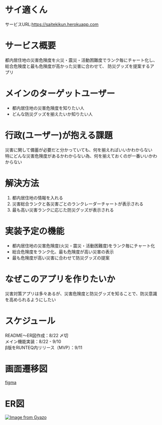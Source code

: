 # サイ適くん

サービスURL:https://saitekikun.herokuapp.com

# サービス概要

都内居住地の災害危険度を火災・震災・活動困難度でランク毎にチャート化し、 
総合危険度と最も危険度が高かった災害に合わせて、 
防災グッズを提案するアプリ

# メインのターゲットユーザー

- 都内居住地の災害危険度を知りたい人
- どんな防災グッズを揃えたいか知りたい人

# 行政(ユーザー)が抱える課題

災害に関して備蓄が必要だと分かっていても、何を揃えればいいかわからない  
特にどんな災害危険度があるかわからない為、何を揃えておくのが一番いいかわからない

# 解決方法

1. 都内居住地の情報を入れる
2. 災害総合ランクと各災害ごとのランクレーダーチャートが表示される
3. 最も高い災害ランクに応じた防災グッズが表示される

# 実装予定の機能

- 都内居住地の災害危険度(火災・震災・活動困難度)をランク毎にチャート化
- 総合危険度をランク化、最も危険度が高い災害の表示
- 最も危険度が高い災害に合わせて防災グッズの提案

# なぜこのアプリを作りたいか

災害対策アプリは多々あるが、災害危険度と防災グッズを知ることで、防災意識を高められるようにしたい

# スケジュール

README〜ER図作成：8/22 〆切  
メイン機能実装：8/22 - 9/10   
β版をRUNTEQ内リリース（MVP）：9/11   

# 画面遷移図
[figma](https://www.figma.com/file/88cl1FqC5nEYDbQOOyhlF4/%E3%83%8F%E3%83%83%E3%82%AB%E3%82%BD%E3%83%B3%E7%94%BB%E9%9D%A2%E9%81%B7%E7%A7%BB%E5%9B%B3%EF%BC%88%E3%83%89%E3%83%A9%E3%83%95%E3%83%88%EF%BC%89)

# ER図
[![Image from Gyazo](https://i.gyazo.com/b8fbe87a69e933d033610a3141bf3b47.png)](https://gyazo.com/b8fbe87a69e933d033610a3141bf3b47)

